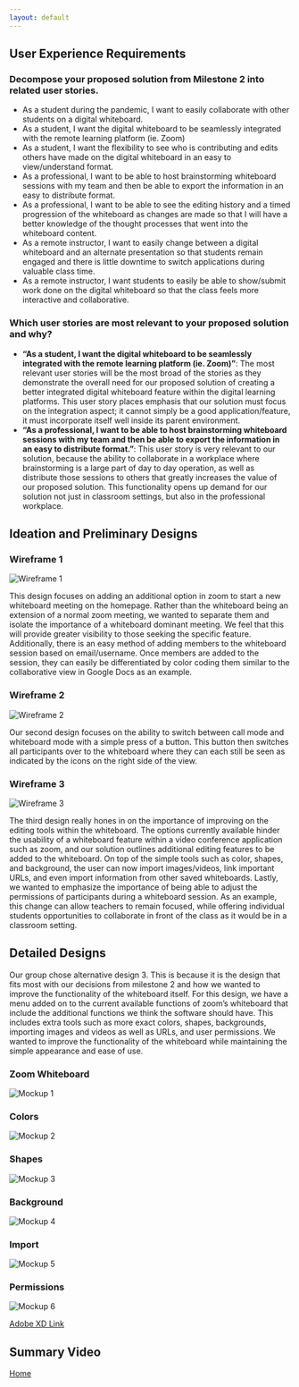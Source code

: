 ```yaml
---
layout: default
---
```


## User Experience Requirements
### Decompose your proposed solution from Milestone 2 into related user stories.
- As a student during the pandemic, I want to easily collaborate with other students on a digital whiteboard.
- As a student, I want the digital whiteboard to be seamlessly integrated with the remote learning platform (ie. Zoom)
- As a student, I want the flexibility to see who is contributing and edits others have made on the digital whiteboard in an easy to view/understand format.
- As a professional, I want to be able to host brainstorming whiteboard sessions with my team and then be able to export the information in an easy to distribute format.
- As a professional, I want to be able to see the editing history and a timed progression of the whiteboard as changes are made so that I will have a better knowledge of the thought processes that went into the whiteboard content.
- As a remote instructor, I want to easily change between a digital whiteboard and an alternate presentation so that students remain engaged and there is little downtime to switch applications during valuable class time.
- As a remote instructor, I want students to easily be able to show/submit work done on the digital whiteboard so that the class feels more interactive and collaborative.

### Which user stories are most relevant to your proposed solution and why? 
- **“As a student, I want the digital whiteboard to be seamlessly integrated with the remote learning platform (ie. Zoom)”**: The most relevant user stories will be the most broad of the stories as they demonstrate the overall need for our proposed solution of creating a better integrated digital whiteboard feature within the digital learning platforms. This user story places emphasis that our solution must focus on the integration aspect; it cannot simply be a good application/feature, it must incorporate itself well inside its parent environment.
- **“As a professional, I want to be able to host brainstorming whiteboard sessions with my team and then be able to export the information in an easy to distribute format.”**: This user story is very relevant to our solution, because the ability to collaborate in a workplace where brainstorming is a large part of day to day operation, as well as distribute those sessions to others that greatly increases the value of our proposed solution. This functionality opens up demand for our solution not just in classroom settings, but also in the professional workplace.

## Ideation and Preliminary Designs
### Wireframe 1
![Wireframe 1](https://xmaize.github.io/Remote-Whiteboard/images/Wireframe1.PNG)

This design focuses on adding an additional option in zoom to start a new whiteboard meeting on the homepage. Rather than the whiteboard being an extension of a normal zoom meeting, we wanted to separate them and isolate the importance of a whiteboard dominant meeting. We feel that this will provide greater visibility to those seeking the specific feature. Additionally, there is an easy method of adding members to the whiteboard session based on email/username. Once members are added to the session, they can easily be differentiated by color coding them similar to the collaborative view in Google Docs as an example.

### Wireframe 2
![Wireframe 2](https://xmaize.github.io/Remote-Whiteboard/images/Wireframe2.PNG)

Our second design focuses on the ability to switch between call mode and whiteboard mode with a simple press of a button. This button then switches all participants over to the whiteboard where they can each still be seen as indicated by the icons on the right side of the view.

### Wireframe 3
![Wireframe 3](https://xmaize.github.io/Remote-Whiteboard/images/Wireframe3.PNG)

The third design really hones in on the importance of improving on the editing tools within the whiteboard. The options currently available hinder the usability of a whiteboard feature within a video conference application such as zoom, and our solution outlines additional editing features to be added to the whiteboard. On top of the simple tools such as color, shapes, and background, the user can now import images/videos, link important URLs, and even import information from other saved whiteboards. Lastly, we wanted to emphasize the importance of being able to adjust the permissions of participants during a whiteboard session. As an example, this change can allow teachers to remain focused, while offering individual students opportunities to collaborate in front of the class as it would be in a classroom setting.

## Detailed Designs
Our group chose alternative design 3. This is because it is the design that fits most with our decisions from milestone 2 and how we wanted to improve the functionality of the whiteboard itself. For this design, we have a menu added on to the current available functions of zoom’s whiteboard that include the additional functions we think the software should have. This includes extra tools such as more exact colors, shapes, backgrounds, importing images and videos as well as URLs, and user permissions. We wanted to improve the functionality of the whiteboard while maintaining the simple appearance and ease of use.
### Zoom Whiteboard
![Mockup 1](https://xmaize.github.io/Remote-Whiteboard/images/Mockup1.PNG)

### Colors
![Mockup 2](https://xmaize.github.io/Remote-Whiteboard/images/Mockup2.PNG)

### Shapes
![Mockup 3](https://xmaize.github.io/Remote-Whiteboard/images/Mockup3.PNG)

### Background
![Mockup 4](https://xmaize.github.io/Remote-Whiteboard/images/Mockup4.PNG)

### Import
![Mockup 5](https://xmaize.github.io/Remote-Whiteboard/images/Mockup5.PNG)

### Permissions
![Mockup 6](https://xmaize.github.io/Remote-Whiteboard/images/Mockup6.PNG)

[Adobe XD Link](https://xd.adobe.com/view/39ad356e-5a04-4643-8dba-48ff17ab6c18-6cfe/)

## Summary Video

[Home](./index.html)
